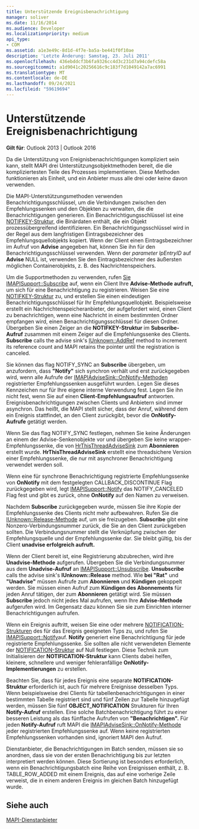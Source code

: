 ```yaml
---
title: Unterstützende Ereignisbenachrichtigung
manager: soliver
ms.date: 11/16/2014
ms.audience: Developer
ms.localizationpriority: medium
api_type:
- COM
ms.assetid: a1e3e49c-8d1d-4f7e-ba5a-be441f0f10ae
description: 'Letzte Änderung: Samstag, 23. Juli 2011'
ms.openlocfilehash: 436ebddcf3b6fa9326cc4d3c231d7a94cdefc58a
ms.sourcegitcommit: a1d9041c20256616c9c183f7d1049142a7ac6991
ms.translationtype: MT
ms.contentlocale: de-DE
ms.lasthandoff: 09/24/2021
ms.locfileid: "59619694"
---
```

# <a name="supporting-event-notification"></a>Unterstützende Ereignisbenachrichtigung

  
  
**Gilt für**: Outlook 2013 | Outlook 2016 
  
Da die Unterstützung von Ereignisbenachrichtigungen kompliziert sein kann, stellt MAPI drei Unterstützungsobjektmethoden bereit, die die kompliziertesten Teile des Prozesses implementieren. Diese Methoden funktionieren als Einheit, und ein Anbieter muss alle drei oder keine davon verwenden.
  
Die MAPI-Unterstützungsmethoden verwenden Benachrichtigungsschlüssel, um die Verbindungen zwischen den Empfehlungssenken und den Objekten zu verwalten, die die Benachrichtigungen generieren. Ein Benachrichtigungsschlüssel ist eine [NOTIFKEY-Struktur,](notifkey.md) die Binärdaten enthält, die ein Objekt prozessübergreifend identifizieren. Ein Benachrichtigungsschlüssel wird in der Regel aus dem langfristigen Eintragsbezeichner des Empfehlungsquellobjekts kopiert. Wenn der Client einen Eintragsbezeichner im Aufruf von **Advise** angegeben hat, können Sie ihn für den Benachrichtigungsschlüssel verwenden. Wenn der  _parameter lpEntryID_ auf **Advise** NULL ist, verwenden Sie den Eintragsbezeichner des äußersten möglichen Containerobjekts, z. B. des Nachrichtenspeichers. 
  
Um die Supportmethoden zu verwenden, rufen [Sie IMAPISupport::Subscribe](imapisupport-subscribe.md) auf, wenn ein Client Ihre **Advise-Methode aufruft,** um sich für eine Benachrichtigung zu registrieren. Weisen Sie eine [NOTIFKEY-Struktur](notifkey.md) zu, und erstellen Sie einen eindeutigen Benachrichtigungsschlüssel für Ihr Empfehlungsquellobjekt. Beispielsweise erstellt ein Nachrichtenspeicheranbieter, der aufgefordert wird, einen Client zu benachrichtigen, wenn eine Nachricht in einem bestimmten Ordner empfangen wird, einen Benachrichtigungsschlüssel für diesen Ordner. Übergeben Sie einen Zeiger an die **NOTIFKEY-Struktur** im **Subscribe-Aufruf** zusammen mit einem Zeiger auf die Empfehlungssenke des Clients. **Subscribe** calls the advise sink's [IUnknown::AddRef](https://msdn.microsoft.com/library/b4316efd-73d4-4995-b898-8025a316ba63%28Office.15%29.aspx) method to increment its reference count and MAPI retains the pointer until the registration is canceled. 
  
Sie können das flag NOTIFY_SYNC an **Subscribe** übergeben, um anzufordern, dass **"Notify"** sich synchron verhält und erst zurückgegeben wird, wenn alle Aufrufe der [IMAPIAdviseSink::OnNotify-Methoden](imapiadvisesink-onnotify.md) registrierter Empfehlungssenken ausgeführt wurden. Legen Sie dieses Kennzeichen nur für Ihre eigene interne Verwendung fest. Legen Sie ihn nicht fest, wenn Sie auf einen **Client-Empfehlungsaufruf** antworten. Ereignisbenachrichtigungen zwischen Clients und Anbietern sind immer asynchron. Das heißt, die MAPI stellt sicher, dass der Anruf, während dem ein Ereignis stattfindet, an den Client zurückgibt, bevor die **OnNotify-Aufrufe** getätigt werden. 
  
Wenn Sie das flag NOTIFY_SYNC festlegen, nehmen Sie keine Änderungen an einem der Advise-Senkenobjekte vor und übergeben Sie keine wrapper-Empfehlungssenke, die von [HrThisThreadAdviseSink](hrthisthreadadvisesink.md) zum **Abonnieren** erstellt wurde. **HrThisThreadAdviseSink** erstellt eine threadsichere Version einer Empfehlungssenke, die nur mit asynchroner Benachrichtigung verwendet werden soll. 
  
Wenn eine für synchrone Benachrichtigung registrierte Empfehlungssenke von **OnNotify** mit dem festgelegten CALLBACK_DISCONTINUE Flag zurückgegeben wird, legt [IMAPISupport::Notify](imapisupport-notify.md) das NOTIFY_CANCELED Flag fest und gibt es zurück, ohne **OnNotify** auf den Namen zu verweisen. 
  
Nachdem **Subscribe** zurückgegeben wurde, müssen Sie ihre Kopie der Empfehlungssenke des Clients nicht mehr aufbewahren. Rufen Sie die [IUnknown::Release-Methode](https://msdn.microsoft.com/library/4b494c6f-f0ee-4c35-ae45-ed956f40dc7a%28Office.15%29.aspx) auf, um sie freizugeben. **Subscribe** gibt eine Nonzero-Verbindungsnummer zurück, die Sie an den Client zurückgeben sollten. Die Verbindungsnummer stellt die Verknüpfung zwischen der Empfehlungsquelle und der Empfehlungssenke dar. Sie bleibt gültig, bis der Client **unadvise erfolgreich aufruft.** 
  
Wenn der Client bereit ist, eine Registrierung abzubrechen, wird ihre **Unadvise-Methode** aufgerufen. Übergeben Sie die Verbindungsnummer aus dem **Unadvise-Aufruf** an [IMAPISupport::Unsubscribe](imapisupport-unsubscribe.md). **Unsubscribe** calls the advise sink's **IUnknown::Release** method. Wie **bei "Rat"** und **"Unadvise"** müssen Aufrufe zum **Abonnieren** und **Kündigen** gekoppelt werden. Sie müssen einen Aufruf zum **Kündigen des Abonnements** für jeden Anruf tätigen, der zum **Abonnieren** getätigt wird. Sie müssen **Subscribe** jedoch nicht jedes Mal aufrufen, wenn Ihre **Advise-Methode** aufgerufen wird. Im Gegensatz dazu können Sie sie zum Einrichten interner Benachrichtigungen aufrufen. 
  
Wenn ein Ereignis auftritt, weisen Sie eine oder mehrere [NOTIFICATION-Strukturen](notification.md) des für das Ereignis geeigneten Typs zu, und rufen Sie [IMAPISupport::Notify](imapisupport-notify.md)auf. **Notify** generiert eine Benachrichtigung für jede registrierte Empfehlungssenke. Sie sollten alle nicht verwendeten Elemente der [NOTIFICATION-Struktur](notification.md) auf Null festlegen. Diese Technik zum Initialisieren der **NOTIFICATION-Struktur** kann Clients dabei helfen, kleinere, schnellere und weniger fehleranfällige **OnNotify-Implementierungen** zu erstellen. 
  
Beachten Sie, dass für jedes Ereignis eine separate **NOTIFICATION-Struktur** erforderlich ist, auch für mehrere Ereignisse desselben Typs. Wenn beispielsweise drei Clients für tabellenbenachrichtigungen in einer bestimmten Tabelle registriert sind und fünf Zeilen zur Tabelle hinzugefügt werden, müssen Sie fünf **OBJECT_NOTIFICATION** Strukturen für Ihren **Notify-Aufruf** erstellen. Eine solche Batchbenachrichtigung führt zu einer besseren Leistung als das fünffache Aufrufen von **"Benachrichtigen".** Für jeden **Notify-Aufruf** ruft MAPI die [IMAPIAdviseSink::OnNotify-Methode](imapiadvisesink-onnotify.md) jeder registrierten Empfehlungssenke auf. Wenn keine registrierten Empfehlungssenken vorhanden sind, ignoriert MAPI den Aufruf. 
  
Dienstanbieter, die Benachrichtigungen im Batch senden, müssen sie so anordnen, dass sie von der ersten Benachrichtigung bis zur letzten interpretiert werden können. Diese Sortierung ist besonders erforderlich, wenn ein Benachrichtigungsbatch eine Reihe von Ereignissen enthält, z. B. TABLE_ROW_ADDED mit einem Ereignis, das auf eine vorherige Zeile verweist, die in einem anderen Ereignis im gleichen Batch hinzugefügt wurde.
  
## <a name="see-also"></a>Siehe auch



[MAPI-Dienstanbieter](mapi-service-providers.md)

